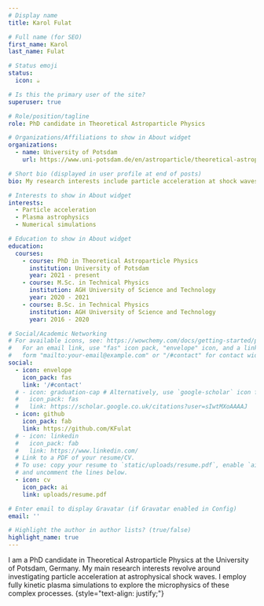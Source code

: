 ```yaml
---
# Display name
title: Karol Fulat

# Full name (for SEO)
first_name: Karol
last_name: Fulat

# Status emoji
status:
  icon: ☕️

# Is this the primary user of the site?
superuser: true

# Role/position/tagline
role: PhD candidate in Theoretical Astroparticle Physics

# Organizations/Affiliations to show in About widget
organizations:
  - name: University of Potsdam
    url: https://www.uni-potsdam.de/en/astroparticle/theoretical-astroparticle-physics/group-members

# Short bio (displayed in user profile at end of posts)
bio: My research interests include particle acceleration at shock waves.

# Interests to show in About widget
interests:
  - Particle acceleration
  - Plasma astrophysics
  - Numerical simulations

# Education to show in About widget
education:
  courses:
    - course: PhD in Theoretical Astroparticle Physics
      institution: University of Potsdam
      year: 2021 - present
    - course: M.Sc. in Technical Physics
      institution: AGH University of Science and Technology
      year: 2020 - 2021
    - course: B.Sc. in Technical Physics
      institution: AGH University of Science and Technology
      year: 2016 - 2020

# Social/Academic Networking
# For available icons, see: https://wowchemy.com/docs/getting-started/page-builder/#icons
#   For an email link, use "fas" icon pack, "envelope" icon, and a link in the
#   form "mailto:your-email@example.com" or "/#contact" for contact widget.
social:
  - icon: envelope
    icon_pack: fas
    link: '/#contact'
  # - icon: graduation-cap # Alternatively, use `google-scholar` icon from `ai` icon pack
  #   icon_pack: fas
  #   link: https://scholar.google.co.uk/citations?user=sIwtMXoAAAAJ
  - icon: github
    icon_pack: fab
    link: https://github.com/KFulat
  # - icon: linkedin
  #   icon_pack: fab
  #   link: https://www.linkedin.com/
  # Link to a PDF of your resume/CV.
  # To use: copy your resume to `static/uploads/resume.pdf`, enable `ai` icons in `params.yaml`,
  # and uncomment the lines below.
  - icon: cv
    icon_pack: ai
    link: uploads/resume.pdf

# Enter email to display Gravatar (if Gravatar enabled in Config)
email: ''

# Highlight the author in author lists? (true/false)
highlight_name: true
---
```


I am a PhD candidate in Theoretical Astroparticle Physics at the University of Potsdam, Germany. My main research interests revolve around investigating particle acceleration at astrophysical shock waves. I employ fully kinetic plasma simulations to explore the microphysics of these complex processes.
{style="text-align: justify;"}
